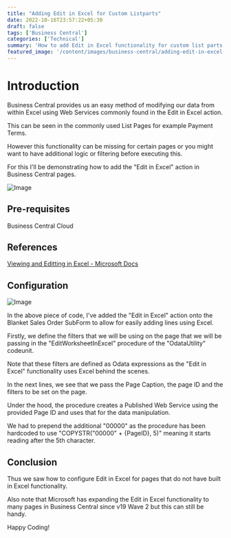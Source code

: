 ```yaml
---
title: "Adding Edit in Excel for Custom Listparts"
date: 2022-10-16T23:57:22+05:30
draft: false
tags: ['Business Central']
categories: ['Technical']
summary: 'How to add Edit in Excel functionality for custom list parts'
featured_image: '/content/images/business-central/adding-edit-in-excel-for-custom-listparts/Image2.png'
---
```


# Introduction
Business Central provides us an easy method of modifying our data from within Excel using Web Services commonly found in the Edit in Excel action. 

This can be seen in the commonly used List Pages for example Payment Terms. 

However this functionality can be missing for certain pages or you might want to have additional logic or filtering before executing this. 

For this I'll be demonstrating how to add the "Edit in Excel" action in Business Central pages.

![Image](/content/images/business-central/adding-edit-in-excel-for-custom-listparts/Image1.png)

## Pre-requisites
Business Central Cloud

## References

[Viewing and Editting in Excel - Microsoft Docs](https://docs.microsoft.com/en-us/dynamics-nav/using-filter-expressions-in-odata-uris)

## Configuration

![Image](/content/images/business-central/adding-edit-in-excel-for-custom-listparts/Image2.png)

In the above piece of code, I've added the "Edit in Excel" action onto the Blanket Sales Order SubForm to allow for easily adding lines using Excel.

Firstly, we define the filters that we will be using on the page that we will be passing in the "EditWorksheetInExcel" procedure of the "OdataUtility" codeunit.

Note that these filters are defined as Odata expressions as the "Edit in Excel" functionality uses Excel behind the scenes.

In the next lines, we see that we pass the Page Caption, the page ID and the filters to be set on the page.

Under the hood, the procedure creates a Published Web Service using the provided Page ID and uses that for the data manipulation.

We had to prepend the additional "00000" as the procedure has been hardcoded to use "COPYSTR("00000" + {PageID}, 5)" meaning it starts reading after the 5th character. 

## Conclusion
Thus we saw how to configure Edit in Excel for pages that do not have built in Excel functionality.

Also note that Microsoft has expanding the Edit in Excel functionality to many pages in Business Central since v19 Wave 2 but this can still be handy. 

Happy Coding!

